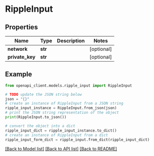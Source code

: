 # RippleInput


## Properties

Name | Type | Description | Notes
------------ | ------------- | ------------- | -------------
**network** | **str** |  | [optional] 
**private_key** | **str** |  | [optional] 

## Example

```python
from openapi_client.models.ripple_input import RippleInput

# TODO update the JSON string below
json = "{}"
# create an instance of RippleInput from a JSON string
ripple_input_instance = RippleInput.from_json(json)
# print the JSON string representation of the object
print(RippleInput.to_json())

# convert the object into a dict
ripple_input_dict = ripple_input_instance.to_dict()
# create an instance of RippleInput from a dict
ripple_input_form_dict = ripple_input.from_dict(ripple_input_dict)
```
[[Back to Model list]](../README.md#documentation-for-models) [[Back to API list]](../README.md#documentation-for-api-endpoints) [[Back to README]](../README.md)


